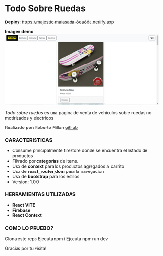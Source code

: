 # Todo Sobre Ruedas

**Deploy**: https://majestic-malasada-8ea86e.netlify.app

**Imagen demo**
![Demonstration web](./public/assets/demo/Todo_sobre_ruedas.PNG)


*Todo sobre ruedas* es una pagina de venta de vehiculos sobre ruedas no motirizados y electricos

Realizado por: Roberto Millan [github](https://github.com/RobertoJMC)

### CARACTERISTICAS

- Consume principalmente firestore donde se encuentra el listado de productos
- Filtrado por **categorías** de items.
- Uso de **context** para los productos agregados al carrito
- Uso de **react_router_dom** para la navegacion
- Uso de **bootstrap** para los estilos
- Version: 1.0.0


### HERRAMIENTAS UTILIZADAS

- **React VITE**
- **Firebase**
- **React Context**

### COMO LO PRUEBO?

Clona este repo
Ejecuta npm i
Ejecuta npm run dev

Gracias por tu visita!
